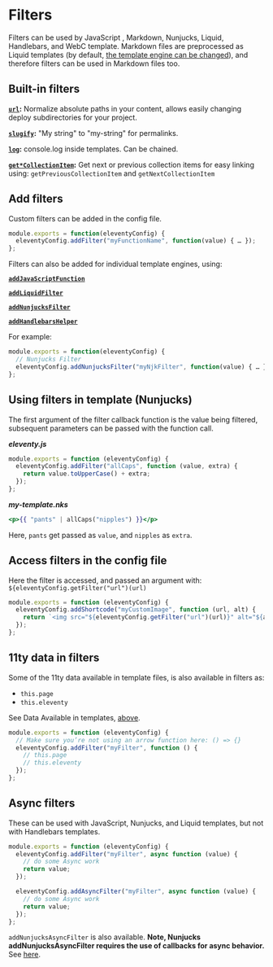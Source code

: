 # Filters

Filters can be used by JavaScript , Markdown, Nunjucks, Liquid, Handlebars, and WebC template. Markdown files are preprocessed as Liquid templates (by default, [the template engine can be changed](https://www.11ty.dev/docs/config/#default-template-engine-for-markdown-files)), and therefore filters can be used in Markdown files too.

## Built-in filters

**[`url`](https://www.11ty.dev/docs/filters/url/):** Normalize absolute paths in your content, allows easily changing deploy subdirectories for your project.

**[`slugify`](https://www.11ty.dev/docs/filters/slugify/):** "My string" to "my-string" for permalinks.

**[`log`](https://www.11ty.dev/docs/filters/log/):** console.log inside templates. Can be chained.

**[`get*CollectionItem`](https://www.11ty.dev/docs/filters/collection-items/):** Get next or previous collection items for easy linking using: `getPreviousCollectionItem` and `getNextCollectionItem`

## Add filters

Custom filters can be added in the config file.

```js
module.exports = function(eleventyConfig) {
  eleventyConfig.addFilter("myFunctionName", function(value) { … });
};
```

Filters can also be added for individual template engines, using:

**[`addJavaScriptFunction`](../11ty.dev/docs/languages/javascript#filters)**

**[`addLiquidFilter`](https://www.11ty.dev/docs/languages/liquid/#filters)**

**[`addNunjucksFilter`](https://www.11ty.dev/docs/languages/nunjucks/#filters)**

**[`addHandlebarsHelper`](https://www.11ty.dev/docs/languages/handlebars/#filters)**

For example:

```js
module.exports = function(eleventyConfig) {
  // Nunjucks Filter
  eleventyConfig.addNunjucksFilter("myNjkFilter", function(value) { … });
};
```

## Using filters in template (Nunjucks)

The first argument of the filter callback function is the value being filtered, subsequent parameters can be passed with the function call.

***eleventy.js***

```js
module.exports = function (eleventyConfig) {
  eleventyConfig.addFilter("allCaps", function (value, extra) {
    return value.toUpperCase() + extra;
  });
};
```

***my-template.nks***

```hbs
<p>{{ "pants" | allCaps("nipples") }}</p>
```

Here, `pants` get passed as `value`, and `nipples` as `extra`.

## Access filters in the config file

Here the filter is accessed, and passed an argument with: `${eleventyConfig.getFilter("url")(url)`

```js
module.exports = function (eleventyConfig) {
  eleventyConfig.addShortcode("myCustomImage", function (url, alt) {
    return `<img src="${eleventyConfig.getFilter("url")(url)}" alt="${alt}">`;
  });
};
```

## 11ty data in filters

Some of the 11ty data available in template files, is also available in filters as:

- `this.page`
- `this.eleventy`

See Data Available in templates, [above](#data-available-in-templates).

```js
module.exports = function (eleventyConfig) {
  // Make sure you’re not using an arrow function here: () => {}
  eleventyConfig.addFilter("myFilter", function () {
    // this.page
    // this.eleventy
  });
};
```

## Async filters

These can be used with JavaScript, Nunjucks, and Liquid templates, but not with Handlebars templates.

```js
module.exports = function (eleventyConfig) {
  eleventyConfig.addFilter("myFilter", async function (value) {
    // do some Async work
    return value;
  });

  eleventyConfig.addAsyncFilter("myFilter", async function (value) {
    // do some Async work
    return value;
  });
};
```

`addNunjucksAsyncFilter` is also available. **Note, Nunjucks addNunjucksAsyncFilter requires the use of callbacks for async behavior.** See [here](https://www.11ty.dev/docs/languages/nunjucks/#asynchronous-nunjucks-filters).
